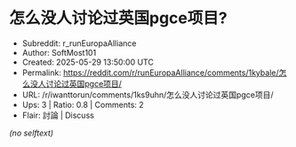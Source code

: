 # 怎么没人讨论过英国pgce项目?

- Subreddit: r_runEuropaAlliance
- Author: SoftMost101
- Created: 2025-05-29 13:50:00 UTC
- Permalink: https://reddit.com/r/runEuropaAlliance/comments/1kybale/怎么没人讨论过英国pgce项目/
- URL: /r/iwanttorun/comments/1ks9uhn/怎么没人讨论过英国pgce项目/
- Ups: 3 | Ratio: 0.8 | Comments: 2
- Flair: 討論 | Discuss

_(no selftext)_

